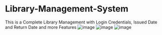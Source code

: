 # Library-Management-System
This is a Complete Library Management with Login Credentials, Issued Date and Return Date and more Features
![image](https://user-images.githubusercontent.com/73253420/222918326-2c023ccf-9ab0-4c1a-bdba-a27089afbecb.png)
![image](https://user-images.githubusercontent.com/73253420/222918330-ae9501c8-658f-412d-8be6-77ebe517698f.png)
![image](https://user-images.githubusercontent.com/73253420/222918336-b303fac8-55c3-40d1-a8e3-72c1aac57e86.png)


